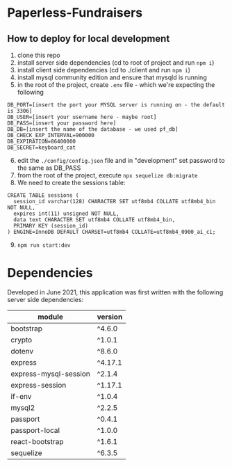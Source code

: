 # Paperless-Fundraisers

## How to deploy for local development

1. clone this repo
2. install server side dependencies (cd to root of project and run `npm i`)
3. install client side dependencies (cd to ./client and run `npm i`)
4. install mysql community edition and ensure that mysqld is running
5. in the root of the project, create `.env` file - which we're expecting the following

```DB_HOST=[insert IP address or hostname of your MySQL database - for dev environments maybe this is 127.0.0.1]
DB_PORT=[insert the port your MYSQL server is running on - the default is 3306]
DB_USER=[insert your username here - maybe root]
DB_PASS=[insert your password here]
DB_DB=[insert the name of the database - we used pf_db]
DB_CHECK_EXP_INTERVAL=900000
DB_EXPIRATION=86400000
DB_SECRET=keyboard_cat
```

6. edit the `./config/config.json` file and in "development" set password to the same as DB_PASS
7. from the root of the project, execute `npx sequelize db:migrate`
8. We need to create the sessions table:

```
CREATE TABLE sessions (
  session_id varchar(128) CHARACTER SET utf8mb4 COLLATE utf8mb4_bin NOT NULL,
  expires int(11) unsigned NOT NULL,
  data text CHARACTER SET utf8mb4 COLLATE utf8mb4_bin,
  PRIMARY KEY (session_id)
) ENGINE=InnoDB DEFAULT CHARSET=utf8mb4 COLLATE=utf8mb4_0900_ai_ci;
```

9. `npm run start:dev`

# Dependencies

Developed in June 2021, this application was first written with the following server side dependencies:

| module                | version |
| --------------------- | ------- |
| bootstrap             | ^4.6.0  |
| crypto                | ^1.0.1  |
| dotenv                | ^8.6.0  |
| express               | ^4.17.1 |
| express-mysql-session | ^2.1.4  |
| express-session       | ^1.17.1 |
| if-env                | ^1.0.4  |
| mysql2                | ^2.2.5  |
| passport              | ^0.4.1  |
| passport-local        | ^1.0.0  |
| react-bootstrap       | ^1.6.1  |
| sequelize             | ^6.3.5  |

```

```
